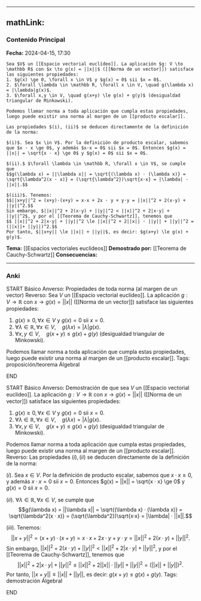 
---
mathLink:
---
### Contenido Principal

**Fecha:** 2024-04-15, 17:30

```ad-theorem
Sea $V$ un [[Espacio vectorial euclídeo]]. La aplicación $g: V \to \mathbb R$ con $x \to g(x) = ||x||$ ([[Norma de un vector]]) satisface las siguientes propiedades:
1. $g(x) \ge 0, \forall x \in V$ y $g(x) = 0$ sii $x = 0$.
2. $\forall \lambda \in \mathbb R, \forall x \in V, \quad g(\lambda x) = |\lambda|g(x)$.
3. $\forall x,y \in V, \quad g(x+y) \le g(x) + g(y)$ (desigualdad triangular de Minkowski).

Podemos llamar norma a toda aplicación que cumpla estas propiedades, luego puede existir una norma al margen de un [[producto escalar]].
```

```ad-proof
Las propiedades $(i), (ii)$ se deducen directamente de la definición de la norma:

$(i)$. Sea $x \in V$. Por la definición de producto escalar, sabemos que $x · x \ge 0$, y además $x·x = 0$ sii $x = 0$. Entonces $g(x) = ||x|| = \sqrt{x · x} \ge 0$ y $g(x) = 0$ sii $x = 0$.

$(ii).$ $\forall \lambda \in \mathbb R, \forall x \in V$, se cumple que
$$g(\lambda x) = ||\lambda x|| = \sqrt{(\lambda x) · (\lambda x)} = \sqrt{\lambda^2(x · x)} = (\sqrt{\lambda^2})\sqrt{x·x} = |\lambda| · ||x||.$$

$(iii)$. Tenemos:
$$||x+y||^2 = (x+y)·(x+y) = x·x + 2x · y + y·y = ||x||^2 + 2(x·y) + ||y||^2.$$
Sin embargo, $||x||^2 + 2(x·y) + ||y||^2 < ||x||^2 + 2|x·y| + ||y||^2$, y por el [[Teorema de Cauchy-Schwartz]], tenemos que
$$ ||x||^2 + 2|x·y| + ||y||^2 \le ||x||^2 + 2||x|| · ||y|| + ||y||^2 = (||x||+ ||y||)^2.$$
Por tanto, $||x+y|| \le ||x|| + ||y||$, es decir: $g(x+y) \le g(x) + g(y)$.
```

**Tema:** [[Espacios vectoriales euclídeos]]
**Demostrado por:** [[Teorema de Cauchy-Schwartz]]
**Consecuencias:**

---
### Anki

START
Básico
Anverso: Propiedades de toda norma (al margen de un vector)
Reverso: Sea $V$ un [[Espacio vectorial euclídeo]]. La aplicación $g: V \to \mathbb R$ con $x \to g(x) = ||x||$ ([[Norma de un vector]]) satisface las siguientes propiedades:
1. $g(x) \ge 0, \forall x \in V$ y $g(x) = 0$ sii $x = 0$.
2. $\forall \lambda \in \mathbb R, \forall x \in V, \quad g(\lambda x) = |\lambda|g(x)$.
3. $\forall x,y \in V, \quad g(x+y) \le g(x) + g(y)$ (desigualdad triangular de Minkowski).

Podemos llamar norma a toda aplicación que cumpla estas propiedades, luego puede existir una norma al margen de un [[producto escalar]].
Tags: proposición/teorema ÁlgebraI
<!--ID: 1714060760848-->
END

START
Básico
Anverso: Demostración de que sea $V$ un [[Espacio vectorial euclídeo]]. La aplicación $g: V \to \mathbb R$ con $x \to g(x) = ||x||$ ([[Norma de un vector]]) satisface las siguientes propiedades:
1. $g(x) \ge 0, \forall x \in V$ y $g(x) = 0$ sii $x = 0$.
2. $\forall \lambda \in \mathbb R, \forall x \in V, \quad g(\lambda x) = |\lambda|g(x)$.
3. $\forall x,y \in V, \quad g(x+y) \le g(x) + g(y)$ (desigualdad triangular de Minkowski).

Podemos llamar norma a toda aplicación que cumpla estas propiedades, luego puede existir una norma al margen de un [[producto escalar]].
Reverso: Las propiedades $(i), (ii)$ se deducen directamente de la definición de la norma:

$(i)$. Sea $x \in V$. Por la definición de producto escalar, sabemos que $x · x \ge 0$, y además $x·x = 0$ sii $x = 0$. Entonces $g(x) = ||x|| = \sqrt{x · x} \ge 0$ y $g(x) = 0$ sii $x = 0$.

$(ii).$ $\forall \lambda \in \mathbb R, \forall x \in V$, se cumple que
$$g(\lambda x) = ||\lambda x|| = \sqrt{(\lambda x) · (\lambda x)} = \sqrt{\lambda^2(x · x)} = (\sqrt{\lambda^2})\sqrt{x·x} = |\lambda| · ||x||.$$

$(iii)$. Tenemos:
$$||x+y||^2 = (x+y)·(x+y) = x·x + 2x · y + y·y = ||x||^2 + 2(x·y) + ||y||^2.$$
Sin embargo, $||x||^2 + 2(x·y) + ||y||^2 < ||x||^2 + 2|x·y| + ||y||^2$, y por el [[Teorema de Cauchy-Schwartz]], tenemos que
$$ ||x||^2 + 2|x·y| + ||y||^2 \le ||x||^2 + 2||x|| · ||y|| + ||y||^2 = (||x||+ ||y||)^2.$$
Por tanto, $||x+y|| \le ||x|| + ||y||$, es decir: $g(x+y) \le g(x) + g(y)$.
Tags: demostración ÁlgebraI
<!--ID: 1714060760865-->
END

